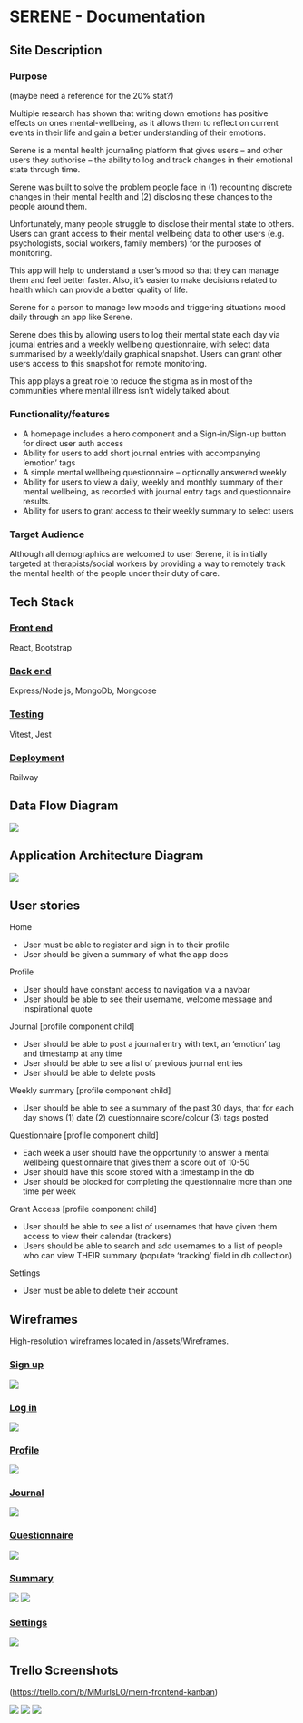 # SERENE - Documentation 

## Site Description

### Purpose 

 
(maybe need a reference for the 20% stat?) 

Multiple research has shown that writing down emotions has positive effects on ones mental-wellbeing, as it allows them to reflect on current events in their life and gain a better understanding of their emotions.  
 
Serene is a mental health journaling platform that gives users – and other users they authorise – the ability to log and track changes in their emotional state through time.

Serene was built to solve the problem people face in (1) recounting discrete changes in their mental health and (2) disclosing these changes to the people around them. 

Unfortunately, many people struggle to disclose their mental state to others. Users can grant access to their mental wellbeing data to other users (e.g. psychologists, social workers, family members) for the purposes of monitoring.

This app will help to understand a user’s mood so that they can manage them and feel better faster. Also, it’s easier to make decisions related to health which can provide a better quality of life.

Serene for a person to manage low moods and triggering situations mood daily through an app like Serene.

Serene does this by allowing users to log their mental state each day via journal entries and a weekly wellbeing questionnaire, with select data summarised by a weekly/daily graphical snapshot. Users can grant other users access to this snapshot for remote monitoring. 

This app plays a great role to reduce the stigma as in most of the communities where mental illness isn’t widely talked about.


### Functionality/features 

- A homepage includes a hero component and a Sign-in/Sign-up button for direct user auth access
- Ability for users to add short journal entries with accompanying ‘emotion’ tags
- A simple mental wellbeing questionnaire – optionally answered weekly 
- Ability for users to view a daily, weekly and monthly summary of their mental wellbeing, as recorded with journal entry tags and questionnaire results. 
- Ability for users to grant access to their weekly summary to select users

### Target Audience 

Although all demographics are welcomed to user Serene, it is initially targeted at therapists/social workers by providing a way to remotely track the mental health of the people under their duty of care.
  
## Tech Stack 

### <u>Front end</u>

React, Bootstrap

### <u>Back end</u>

Express/Node js, MongoDb, Mongoose 

### <u>Testing</u>

Vitest, Jest

### <u>Deployment</u>

Railway 

## Data Flow Diagram

![](./docs/dataflow.jpeg)

## Application Architecture Diagram

![](./docs/architecture.svg)



## User stories 

Home 
- User must be able to register and sign in to their profile 
- User should be given a summary of what the app does 

Profile 
- User should have constant access to navigation via a navbar
- User should be able to see their username, welcome message and inspirational quote

Journal [profile component child]
- User should be able to post a journal entry with text, an ‘emotion’ tag and timestamp at any time
- User should be able to see a list of previous journal entries
- User should be able to delete posts


Weekly summary [profile component child]
- User should be able to see a summary of the past 30 days, that for each day shows (1) date (2) questionnaire score/colour (3) tags posted 

Questionnaire [profile component child]
- Each week a user should have the opportunity to answer a mental wellbeing questionnaire that gives them a score out of 10-50  
- User should have this score stored with a timestamp in the db
- User should be blocked for completing the questionnaire more than one time per week

Grant Access [profile component child]
- User should be able to see a list of usernames that have given them access to view their calendar (trackers) 
- Users should be able to search and add usernames to a list of people who can view THEIR summary (populate ‘tracking’ field in db collection)

Settings 
- User must be able to delete their account


## Wireframes 

High-resolution wireframes located in /assets/Wireframes.

### <u>Sign up</u>

![](/./docs/wireframe%20screen%20comparison/loginwire.png)


### <u>Log in</u>
![](/./docs/wireframe%20screen%20comparison/signupwire.png)

### <u>Profile</u>
![](/./docs/wireframe%20screen%20comparison/homewire.png)

### <u>Journal</u>
![](/./docs/wireframe%20screen%20comparison/journalwire.png)

### <u>Questionnaire</u>
![](/./docs/wireframe%20screen%20comparison/questionairewire.png)

### <u>Summary</u>
![](/./docs/wireframe%20screen%20comparison/summarywire.png) ![](/./docs/wireframe%20screen%20comparison/summarymobile.png)



### <u>Settings</u>
![](/./docs/wireframe%20screen%20comparison/settingswire.png)

## Trello Screenshots 
(https://trello.com/b/MMurIsLO/mern-frontend-kanban)  

![](/./docs/trello2.png)
![](/./docs/trello3.png)
![](/./docs/trello1.png)